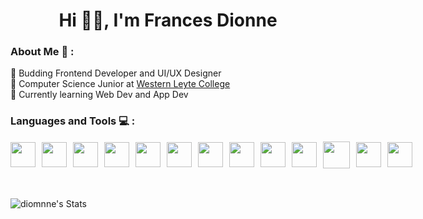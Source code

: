 <h1 align="center"> Hi 👋🏻, I'm Frances Dionne</h1> 

### About Me 🌷 :

🌱 Budding Frontend Developer and UI/UX Designer  
🦁 Computer Science Junior at <a href="https://wlcormoc.edu.ph/cicte/" target="_blank" rel="noopener noreferrer">Western Leyte College</a>  
💭 Currently learning Web Dev and App Dev  

### Languages and Tools 💻 :

<div style="display: flex; gap: 10px; align-items: center;">
  <img src="https://cdn.jsdelivr.net/gh/devicons/devicon@latest/icons/html5/html5-original.svg" width="40" height="40"/>
  <img src="https://cdn.jsdelivr.net/gh/devicons/devicon@latest/icons/css3/css3-original.svg" width="40" height="40"/>
  <img src="https://cdn.jsdelivr.net/gh/devicons/devicon@latest/icons/javascript/javascript-original.svg" width="40" height="40"/>
  <img src="https://cdn.jsdelivr.net/gh/devicons/devicon@latest/icons/react/react-original.svg" width="40" height="40"/>
  <img src="https://cdn.jsdelivr.net/gh/devicons/devicon@latest/icons/c/c-original.svg" width="40" height="40"/>
  <img src="https://cdn.jsdelivr.net/gh/devicons/devicon@latest/icons/cplusplus/cplusplus-original.svg" width="40" height="40"/>
  <img src="https://cdn.jsdelivr.net/gh/devicons/devicon@latest/icons/csharp/csharp-original.svg" width="40" height="40"/>
  <img src="https://cdn.jsdelivr.net/gh/devicons/devicon@latest/icons/java/java-original.svg" width="40" height="40"/>
  <img src="https://cdn.jsdelivr.net/gh/devicons/devicon@latest/icons/mysql/mysql-original.svg" width="40" height="40"/>
  <img src="https://cdn.jsdelivr.net/gh/devicons/devicon@latest/icons/figma/figma-original.svg" width="40" height="40"/>
  <img src="https://cdn.jsdelivr.net/gh/devicons/devicon@latest/icons/photoshop/photoshop-original.svg" width="43" height="43"/>
  <img src="https://cdn.jsdelivr.net/gh/devicons/devicon@latest/icons/illustrator/illustrator-line.svg" width="40" height="40"/>
  <img src="https://cdn.jsdelivr.net/gh/devicons/devicon@latest/icons/github/github-original.svg" width="40" height="40"/>
  
</div>
<br>
<br>

![diomnne's Stats](https://github-readme-stats.vercel.app/api?username=diomnne&theme=ayu-mirage&show_icons=true&hide_border=true&count_private=true)





